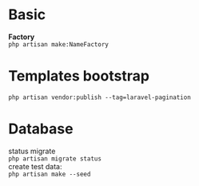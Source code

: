 # Basic
**Factory**  
`php artisan make:NameFactory`  

# Templates bootstrap
`php artisan vendor:publish --tag=laravel-pagination`

# Database
status migrate  
``php artisan migrate status``  
create test data:  
``php artisan make --seed``